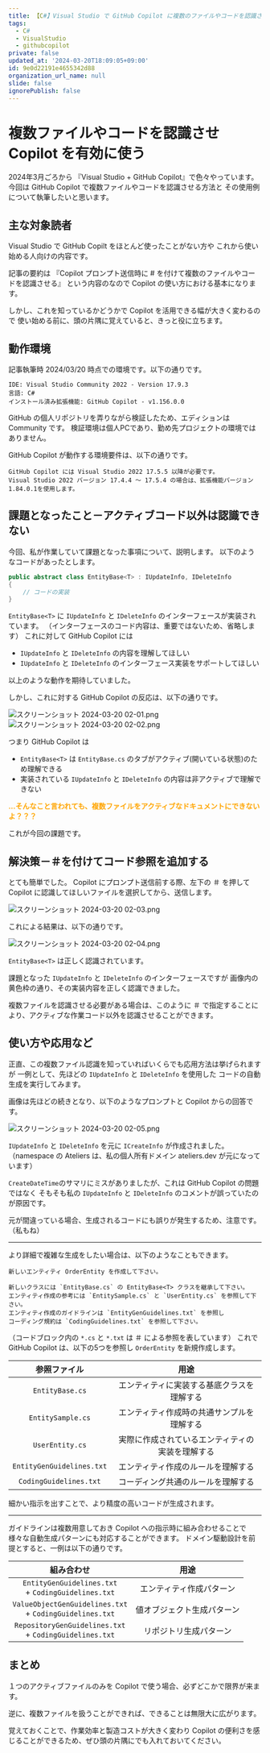 ```yaml
---
title: 【C#】Visual Studio で GitHub Copilot に複数のファイルやコードを認識させる方法
tags:
  - C#
  - VisualStudio
  - githubcopilot
private: false
updated_at: '2024-03-20T18:09:05+09:00'
id: 9e0d22191e4655342d88
organization_url_name: null
slide: false
ignorePublish: false
---
```

# 複数ファイルやコードを認識させ Copilot を有効に使う

2024年3月ごろから 『Visual Studio + GitHub Copilot』で色々やっています。
今回は GitHub Copilot で複数ファイルやコードを認識させる方法と
その使用例について執筆したいと思います。

## 主な対象読者

Visual Studio で GitHub Copilt をほとんど使ったことがない方や
これから使い始める人向けの内容です。

記事の要約は
『Copilot プロンプト送信時に # を付けて複数のファイルやコードを認識させる』
という内容のなので Copilot の使い方における基本になります。

しかし、これを知っているかどうかで Copilot を活用できる幅が大きく変わるので
使い始める前に、頭の片隅に覚えていると、きっと役に立ちます。

## 動作環境

記事執筆時 2024/03/20 時点での環境です。以下の通りです。

```
IDE: Visual Studio Community 2022 - Version 17.9.3
言語: C# 
インストール済み拡張機能: GitHub Copilot - v1.156.0.0
```

GitHub の個人リポジトリを弄りながら検証したため、エディションは Community です。
検証環境は個人PCであり、勤め先プロジェクトの環境ではありません。

GitHub Copilot が動作する環境要件は、以下の通りです。

```:GitHub Copilot 動作要件
GitHub Copilot には Visual Studio 2022 17.5.5 以降が必要です。
Visual Studio 2022 バージョン 17.4.4 ～ 17.5.4 の場合は、拡張機能バージョン1.84.0.1を使用します。
```

## 課題となったこと－アクティブコード以外は認識できない

今回、私が作業していて課題となった事項について、説明します。
以下のようなコードがあったとします。

```C#:EntityBase.cs
public abstract class EntityBase<T> : IUpdateInfo, IDeleteInfo
{
    // コードの実装
}
```

``EntityBase<T>`` に ``IUpdateInfo`` と ``IDeleteInfo`` のインターフェースが実装されています。
（インターフェースのコード内容は、重要ではないため、省略します）
これに対して GitHub Copilot には
+ ``IUpdateInfo`` と ``IDeleteInfo`` の内容を理解してほしい
+ ``IUpdateInfo`` と ``IDeleteInfo`` のインターフェース実装をサポートしてほしい

以上のような動作を期待していました。

しかし、これに対する GitHub Copilot の反応は、以下の通りです。

![スクリーンショット 2024-03-20 02-01.png](https://qiita-image-store.s3.ap-northeast-1.amazonaws.com/0/416365/750c0ae6-fd97-ab73-bf3d-34053d5d018e.png)
![スクリーンショット 2024-03-20 02-02.png](https://qiita-image-store.s3.ap-northeast-1.amazonaws.com/0/416365/693720e5-683a-548e-f2e9-d379b1ee7bd6.png)

つまり GitHub Copilot は
+ ``EntityBase<T>`` は `EntityBase.cs` のタブがアクティブ(開いている状態)のため理解できる
+ 実装されている ``IUpdateInfo`` と ``IDeleteInfo`` の内容は非アクティブで理解できない

**<font color="orange">…そんなこと言われても、複数ファイルをアクティブなドキュメントにできないよ？？？</font>**

これが今回の課題です。

## 解決策－＃を付けてコード参照を追加する

とても簡単でした。
Copilot にプロンプト送信前する際、左下の ＃ を押して
Copilot に認識してほしいファイルを選択してから、送信します。

![スクリーンショット 2024-03-20 02-03.png](https://qiita-image-store.s3.ap-northeast-1.amazonaws.com/0/416365/373216c6-fb23-b9e8-45be-5eb1b70aa264.png)

これによる結果は、以下の通りです。

![スクリーンショット 2024-03-20 02-04.png](https://qiita-image-store.s3.ap-northeast-1.amazonaws.com/0/416365/4b78308e-5f61-8fc9-bde1-dd70006d5a8b.png)

``EntityBase<T>`` は正しく認識されています。

課題となった ``IUpdateInfo`` と ``IDeleteInfo`` のインターフェースですが
画像内の黄色枠の通り、その実装内容を正しく認識できました。

複数ファイルを認識させる必要がある場合は、このように
＃ で指定することにより、アクティブな作業コード以外を認識させることができます。

## 使い方や応用など

正直、この複数ファイル認識を知っていればいくらでも応用方法は挙げられますが
一例として、先ほどの ``IUpdateInfo`` と ``IDeleteInfo`` を使用した
コードの自動生成を実行してみます。

画像は先ほどの続きとなり、以下のようなプロンプトと Copilot からの回答です。

![スクリーンショット 2024-03-20 02-05.png](https://qiita-image-store.s3.ap-northeast-1.amazonaws.com/0/416365/8875694d-fcc4-1bb5-764a-c838309c901e.png)

``IUpdateInfo`` と ``IDeleteInfo`` を元に ``ICreateInfo`` が作成されました。
（namespace の Ateliers は、私の個人所有ドメイン ateliers.dev が元になっています）

``CreateDateTime``のサマリにミスがありましたが、これは GitHub Copilot の問題ではなく
そもそも私の ``IUpdateInfo`` と ``IDeleteInfo`` のコメントが誤っていたのが原因です。

元が間違っている場合、生成されるコードにも誤りが発生するため、注意です。（私もね）

---

より詳細で複雑な生成をしたい場合は、以下のようなこともできます。

```prompt:GitHub Copilot プロンプト
新しいエンティティ OrderEntity を作成して下さい。

新しいクラスには `EntityBase.cs` の EntityBase<T> クラスを継承して下さい。
エンティティ作成の参考には `EntitySample.cs` と `UserEntity.cs` を参照して下さい。
エンティティ作成のガイドラインは `EntityGenGuidelines.txt` を参照し
コーディング規約は `CodingGuidelines.txt` を参照して下さい。
```
（コードブロック内の `*.cs` と `*.txt` は ＃ による参照を表しています）
これで GitHub Copilot は、以下の5つを参照し `OrderEntity` を新規作成します。

| 参照ファイル | 用途 |
|:-:|:-:|
| `EntityBase.cs` | エンティティに実装する基底クラスを理解する |
| `EntitySample.cs` | エンティティ作成時の共通サンプルを理解する |
| `UserEntity.cs` | 実際に作成されているエンティティの実装を理解する |
| `EntityGenGuidelines.txt` | エンティティ作成のルールを理解する |
| `CodingGuidelines.txt` | コーディング共通のルールを理解する |

細かい指示を出すことで、より精度の高いコードが生成されます。

---

ガイドラインは複数用意しておき Copilot への指示時に組み合わせることで
様々な自動生成パターンにも対応することができます。
ドメイン駆動設計を前提とすると、一例は以下の通りです。

| 組み合わせ | 用途 |
|:-:|:-:|
| `EntityGenGuidelines.txt` <br/> + `CodingGuidelines.txt` |  エンティティ作成パターン |
| `ValueObjectGenGuidelines.txt` <br/> + `CodingGuidelines.txt` | 値オブジェクト生成パターン  |
| `RepositoryGenGuidelines.txt` <br/> + `CodingGuidelines.txt` | リポジトリ生成パターン |

## まとめ

１つのアクティブファイルのみを Copilot で使う場合、必ずどこかで限界が来ます。

逆に、複数ファイルを扱うことができれば、できることは無限大に広がります。

覚えておくことで、作業効率と製造コストが大きく変わり
Copilot の便利さを感じることができるため、ぜひ頭の片隅にでも入れておいてください。
